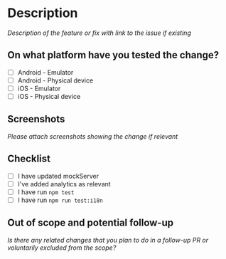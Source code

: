 # Description

_Description of the feature or fix with link to the issue if existing_

## On what platform have you tested the change?

- [ ] Android - Emulator
- [ ] Android - Physical device
- [ ] iOS - Emulator
- [ ] iOS - Physical device

## Screenshots

_Please attach screenshots showing the change if relevant_

## Checklist

- [ ] I have updated mockServer
- [ ] I've added analytics as relevant
- [ ] I have run `npm test`
- [ ] I have run `npm run test:i18n`

## Out of scope and potential follow-up

_Is there any related changes that you plan to do in a follow-up PR or voluntarily excluded from the scope?_
